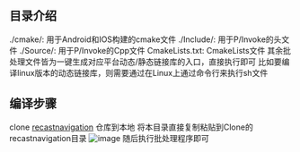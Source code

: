 ## 目录介绍
./cmake/: 用于Android和IOS构建的cmake文件
./Include/: 用于P/Invoke的头文件
./Source/: 用于P/Invoke的Cpp文件
CmakeLists.txt: CmakeLists文件
其余批处理文件皆为一键生成对应平台动态/静态链接库的入口，直接执行即可
比如要编译linux版本的动态链接库，则需要通过在Linux上通过命令行来执行sh文件

## 编译步骤
clone [recastnavigation](https://github.com/recastnavigation/recastnavigation) 仓库到本地
将本目录直接复制粘贴到Clone的recastnavigation目录
![image](https://user-images.githubusercontent.com/35335061/149318618-bc62a6b1-2afa-41df-a5ea-83655bb1625f.png)
随后执行批处理程序即可
